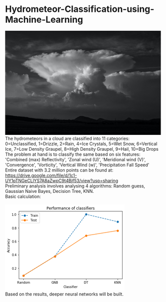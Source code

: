 # Hydrometeor-Classification-using-Machine-Learning
![Unsplash](https://github.com/yashgokhale/Hydrometeor-Classification-using-Machine-Learning/blob/master/martin-vysoudil-9jOkbg-oJFY-unsplash.jpg) <br>
The hydrometeors in a cloud are classified into 11 categories: <br>
0=Unclassified, 1=Drizzle, 2=Rain, 4=Ice Crystals, 5=Wet Snow, 6=Vertical Ice, 7=Low Density Graupel, 8=High Density Graupel, 9=Hail, 10=Big Drops <br>
The problem at hand is to classify the same based on six features: <br>
'Combined (max) Reflectivity', 'Zonal wind (U)', 'Meridional wind (V)', 'Convergence', 'Vorticity', 'Vertical Wind (w)', 'Precipitation Fall Speed' <br>
Entire dataset with 3.2 million points can be found at: https://drive.google.com/file/d/1c1-UY1pTNGeCLlYS7A8aZwpC9t4Bjf53/view?usp=sharing <br>
Preliminary analysis involves analysing 4 algorithms: Random guess, Gaussian Naive Bayes, Decision Tree, KNN.<br>
Basic calculation:<br><br>
![Accuracy for baseline model](https://github.com/yashgokhale/Hydrometeor-Classification-using-Machine-Learning/blob/master/acc.png) <br>
Based on the results, deeper neural networks will be built.

